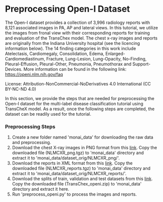 # Preprocessing Open-I Dataset

The Open-I dataset provides a collection of 3,996 radiology reports
with 8,121 associated images in PA, AP and lateral views. In this tutorial, we utilize the images from fronal view with their corresponding reports for training and
evaluation of the TransChex model. The chest x-ray images and reports are originally from the Indiana University hospital (see the licencing information below).
The 14 finding categories in this work include Atelectasis, Cardiomegaly, Consolidation, Edema, Enlarged-Cardiomediastinum, Fracture, Lung-Lesion, Lung-Opacity, No-Finding, Pleural-Effusion, Pleural-Other, Pneumonia, Pneumothorax and Support-Devices. More information can be found in the following link:
https://openi.nlm.nih.gov/faq

License: Attribution-NonCommercial-NoDerivatives 4.0 International (CC BY-NC-ND 4.0)

In this section, we provide the steps that are needed for preprocessing the Open-I dataset for
the multi-label disease classification tutorial using TransCheX model. As a result, once the following steps are
completed, the dataset can be readily used for the tutorial.

### Preprocessing Steps
1) Create a new folder named 'monai_data' for downloading the raw data and preprocessing.
2) Download the chest X-ray images in PNG format from this [link](https://openi.nlm.nih.gov/imgs/collections/NLMCXR_png.tgz). Copy the downloaded file (NLMCXR_png.tgz) to 'monai_data' directory and extract it to 'monai_data/dataset_orig/NLMCXR_png/'.
3) Download the reports in XML format from this [link](https://openi.nlm.nih.gov/imgs/collections/NLMCXR_reports.tgz). Copy the downloaded file (NLMCXR_reports.tgz) to 'monai_data' directory and extract it to 'monai_data/dataset_orig/NLMCXR_reports/'.
4) Download the splits of train, validation and test datasets from this [link](https://drive.google.com/u/1/uc?id=1jvT0jVl9mgtWy4cS7LYbF43bQE4mrXAY&export=download). Copy the downloaded file (TransChex_openi.zip)
to 'monai_data' directory and extract it here.
5) Run 'preprocess_openi.py' to process the images and reports.
